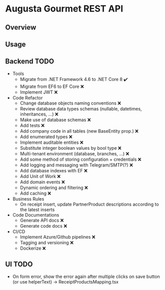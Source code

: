 ﻿# Augusta Gourmet REST API

## Overview

## Usage

## Backend TODO

* Tools
  * Migrate from .NET Framework 4.6 to .NET Core 8 ✔️
  * Migrate from EF6 to EF Core ❌
  * Implement JWT ❌
* Code Refactor
  * Change database objects naming conventions ❌
  * Review database data types schemas (nullable, datetimes, inheritances, ...) ❌
  * Make use of database schemas ❌
  * Add tests ❌
  * Add company code in all tables (new BaseEntity prop.) ❌
  * Add enumerated types ❌
  * Implement auditable entities ❌
  * Substitute integer boolean values by bool type ❌
  * Multi-tenant environment (database, branches, ...) ❌
  * Add some method of storing configuration + credentials ❌
  * Add logging and messaging with Telegram/SMTP(?) ❌
  * Add database indexes with EF ❌
  * Add Unit of Work ❌
  * Add domain events ❌
  * Dynamic ordering and filtering ❌
  * Add caching ❌
* Business Rules
  * On receipt insert, update PartnerProduct descriptions according to the latest inserts
* Code Documentations
  * Generate API docs ❌
  * Generate code docs ❌
* CI/CD
  * Implement Azure/Github pipelines ❌
  * Tagging and versioning ❌
  * Dockerize ❌

## UI TODO

* On form error, show the error again after multiple clicks on save button (or use helperText) -> ReceiptProductsMapping.tsx
